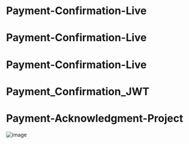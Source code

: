 # Payment-Confirmation-Live
# Payment-Confirmation-Live
# Payment-Confirmation-Live
# Payment_Confirmation_JWT
# Payment-Acknowledgment-Project


![image](https://github.com/user-attachments/assets/1d1b44a0-8ffb-49b6-aefa-81ac43676c17)

